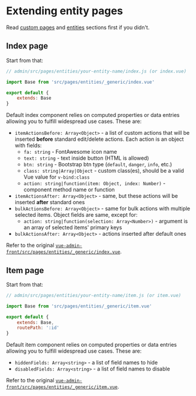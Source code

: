 # Extending entity pages

Read [custom pages](custom-pages.md) and [entities](/entities.md) sections first if you didn't.

## Index page

Start from that:

```javascript
// admin/src/pages/entities/your-entity-name/index.js (or index.vue)

import Base from 'src/pages/entities/_generic/index.vue'

export default {
    extends: Base
}
```

Default index component relies on computed properties or data entries allowing you to fulfill widespread use cases. These are:
* `itemActionsBefore: Array<Object>` - a list of custom actions that will be inserted **before** standard edit/delete actions.
Each action is an object with fields:
	* `fa: string` - FontAwesome icon name
	* `text: string` - text inside button (HTML is allowed)
	* `btn: string` - Bootstrap btn type (`default`, `danger`, `info`, etc.)
	* `class: string|Array|Object` - custom class(es), should be a valid Vue value for `v-bind:class`
	* `action: string|function(item: Object, index: Number)` - component method name or function
* `itemActionsAfter: Array<Object>` - same, but these actions will be inserted **after** standard ones
* `bulkActionsBefore: Array<Object>` - same for bulk actions with multiple selected items. Object fields are same, except for:
	* `action: string|function(selection: Array<Number>)` - argument is an array of selected items' primary keys
* `bulkActionsAfter: Array<Object>` - actions inserted after default ones

Refer to the original [`vue-admin-front/src/pages/entities/_generic/index.vue`](https://github.com/mrTimofey/vue-admin/blob/master/src/pages/entity/_generic/index.vue).

## Item page

Start from that:

```javascript
// admin/src/pages/entities/your-entity-name/item.js (or item.vue)

import Base from 'src/pages/entities/_generic/item.vue'

export default {
    extends: Base,
    routePath: ':id'
}
```

Default item component relies on computed properties or data entries allowing you to fulfill widespread use cases. These are:
* `hiddenFields: Array<string>` - a list of field names to hide
* `disabledFields: Array<string>` - a list of field names to disable

Refer to the original [`vue-admin-front/src/pages/entities/_generic/item.vue`](https://github.com/mrTimofey/vue-admin/blob/master/src/pages/entity/_generic/item.vue).